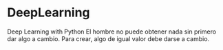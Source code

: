 # DeepLearning
Deep Learning with Python
El hombre no puede obtener nada sin primero dar algo a cambio. Para crear, algo de igual valor debe darse a cambio.
